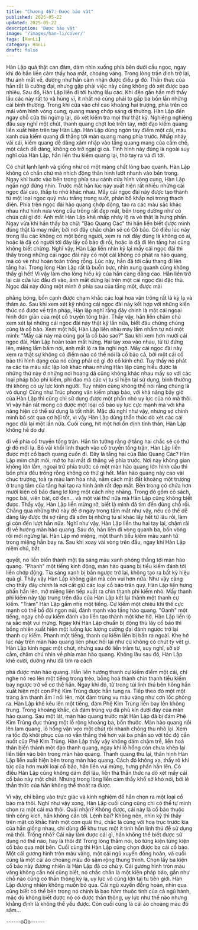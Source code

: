 ```yaml
---
title: "Chương 467: Được bảo vật"
published: 2025-05-22
updated: 2025-05-22
description: 'Được bảo vật'
image: '/images/han-li/cover/'
tags: [HanLi]
category: HanLi
draft: false
---
```


Hàn Lập quả thật can đảm, dám nhìn xuống phía bên dưới cầu
ngọc, ngay khi đó hắn liền cảm thấy hoa mắt, choáng váng.
Trong lòng trấn định trở lại, thu ánh mắt về, dường như hắn cảm
nhận được điều gì đó.
Thần thức của hắn rất là cường đại, nhưng gặp phải việc này
cũng không dò xét được bao nhiêu.
Sau đó, Hàn Lập liền đi tới hướng lầu các.
Khi đến gần hắn mới thấy lầu các này rất to và hùng vĩ, ít nhất nó
cũng phải to gấp ba bốn lần những cái bình thường.
Trong khi cửa vào chỉ cao khoảng hai trượng, phía trên có mái
vòm hình vòng cung, quang mang chớp sáng dị thường.
Hàn Lập đến ngay chỗ cửa thì ngừng lại, dò xét kiểm tra mọi thứ
thật kỹ.
Nghiêng nghiêng đầu suy nghĩ một chút, thanh quang chợt loé
trên tay, một đạo kiếm quang liền xuất hiện trên tay Hàn Lập.
Hàn Lập dùng ngón tay điểm một cái, màu xanh của kiếm quang
đi thẳng tới màn quang mang phía trước.
Nhấp nháy vài cái, kiếm quang dễ dàng xâm nhập vào tầng
quang mang của cấm chế, một cách dễ dàng, không có trở ngại
gì cả.
Tình hình này đúng là ngoài suy nghĩ của Hàn Lập, hắn liền thu
kiếm quang lại, thò tay ra và đi tới.

Có chút lạnh lạnh và giống như có một màng chất lỏng bao
quanh.
Hàn Lập không có chần chừ mà nhích động thân hình lướt nhanh
vào bên trong.
Ngay khi bước vào bên trong phía sau cánh cửa hình vòng cung,
Hàn Lập ngẩn ngơ đứng nhìn.
Trước mắt hắn lúc này xuất hiện rất nhiều những cái ngọc đài
cao, thấp to nhỏ khác nhau. Mấy cái ngọc đài này được tạo thành
từ một loại ngọc quý màu trắng trong suốt, phân bố khắp nơi
trong thạch điện. Phía trên ngọc đài hào quang chớp động, tạo ra
các màu sắc khác nhau như hình nửa vòng cầu trông rất đẹp mắt,
bên trong dường như có chứa cái gì đó.
Ánh mắt Hàn Lập khẽ nhấp nháy lộ ra vẻ thật là hưng phấn.
Ngay vừa khi hắn thấy ba chữ: "Bảo Quang Các" thì hắn liền biết
được mình đúng thật là may mắn, bởi nơi đây chắc chắn sẽ có
Cổ bảo.
Có điều lúc này trong lầu các không có một bóng người, xem ra
nơi đây đúng là không có ai, hoặc là đã có người tới đây lấy cổ
bảo đi rồi, hoặc là đã đi lên tầng hai cũng không biết chừng.
Nghĩ vậy, Hàn Lập liền nhìn kỹ lại mấy cái ngọc đài thì thấy trong
những cái ngọc đài này có một cái không có phát ra hào quang,
mà có vẻ như hoàn toàn trống rỗng.
Lúc này, hắn đã tới cầu thang đi lên tầng hai.
Trong lòng Hàn Lập rất là buồn bực, nhìn xung quanh cũng không
thấy gì hết!
Vì vậy làm cho lòng hiếu kỳ của hắn càng dâng cao. Hắn liền trở
lại cái cửa lúc đầu đi vào, ánh mắt dừng lại trên một cái ngọc đài
đặc thù.
Ngọc đài này đứng một mình ở phía sau của tầng một, được mài

phẳng bóng, bốn cạnh được chạm khắc các loại hoa văn trông rất
là kỳ lạ và thâm ảo.
Sau khi xem xét kỹ những cái ngọc đài này kết hợp với những
kiến thức có được về trận pháp, Hàn lập nghĩ rằng đây chính là
một cái ngoại hình đơn giản của một cổ truyền tống trận.
Thấy vậy, hắn liền chăm chú xem xét lại những cái ngọc đài này
thật kỹ lần nữa, biết đâu chừng chúng cũng là cổ bảo.
Xem một hồi, Hàn Lập liền nhíu mày lẩm nhẩm tự nói một mình:
"Mấy cái này mà cũng gọi là cổ bảo sao?"
Sau khi xem hơn mười cái ngọc đài, Hàn Lập hoàn toàn mất
hứng. Hai tay xoa vào nhau, từ từ đứng lên, miệng lẩm bẩm nói,
ánh mắt lộ ra tia nghi ngờ.
Mấy cái ngọc đài này xem ra thật sự không có điểm nào có thể
nói là cổ bảo cả, bởi một cái cổ bảo thì hình dạng của nó cũng
phải có gì đó cổ kính chứ.
Tuy thấy nó phát ra các tia màu sắc lập loè khác nhau nhưng Hàn
lập cũng hiểu được là những thứ này ở những nơi hoang dã cũng
không khác nhau mấy so với các loại pháp bảo phi kiếm, phi đao
mà các vị tu sĩ hiện tại sử dụng, bình thường thì không có uy lực
kinh người.
Tuy nhiên cũng không thể nói rằng chúng là vô dụng!
Cũng như Trúc phong vân kiếm pháp bảo, với khả năng bây giờ
của Hàn Lập thì cũng chỉ sử dụng được một phần nhỏ uy lực của
nó mà thôi. Vì vậy hắn rất mong có được một loại cổ bảo uy lực
cực mạnh mà với khả năng hiện có thể sử dụng là tốt nhất.
Mặc dù nghĩ như vậy, nhưng sợ chính mình bỏ sót qua cơ hội tốt,
vì vậy Hàn Lập dùng thần thức dò xét các cái ngọc đài lại một lần
nữa.
Cuối cùng, hít một hơi ổn định tinh thần, Hàn Lập không hề do dự

đi về phía cổ truyền tống trận.
Hắn tin tưởng rằng ở tầng hai chắc sẽ có thứ gì đó mới lạ.
Bỏ vài khối linh thạch vào cổ truyền tống trận, Hàn Lập liền được
một cổ bạch quang cuốn đi.
Đây là tầng hai của Bảo Quang Các?
Hàn Lập mím chặt môi, mở to hai mắt đi thẳng về phía trước.
Nơi này không gian không lớn lắm, ngoại trừ phía trước có một
màn hào quang lớn hình cầu thì bốn phía đều trống rỗng không
có thứ gì hết.
Màn hào quang này cao vài chục trượng, toả ra màu lam hòa
nhã, nằm cách mặt đất khoảng một trượng ở trung tâm của tầng
hai tạo ra hình ảnh rất đẹp mắt.
Bên trong có chứa hơn mười kiện cổ bảo đang lơ lửng một cách
nhẹ nhàng.
Trong đó gồm có sách, ngọc bài, viên bát, cờ đen… và một vài
thứ nữa mà Hàn Lập cũng không biết được.
Thấy vậy, Hàn Lập liền mừng rỡ, biết là mình đã tìm đến đúng
chỗ rồi.
Chẳng qua những thứ này để ở ngay trong tầm mắt như vậy, nếu
có thể dễ dàng lấy được thì sợ rằng đã sớm bị những tu sĩ khác
lấy hết từ lâu rồi, làm gì còn đến lượt hắn nữa.
Nghĩ như vậy, Hàn Lập liền thu hai tay lại, chậm rãi đi về hướng
màn hào quang. Sau đó, hắn liền đi vòng quanh ba, bốn vòng rồi
mới ngừng lại.
Hàn Lập mở miệng, một thanh tiểu kiếm màu xanh từ trong miệng
hắn bay ra.
Sau khi xoay vài vòng trên đầu, ngay khi Hàn Lập niệm chú, bắt

quyết, nó liền biến thành một tia sáng màu xanh phóng thẳng tới
màn hào quang.
"Phanh" một tiếng kinh động, màn hào quang bị tiểu kiếm đánh tới
liền chớp động. Tia sáng xanh bị bắn ngược trở lại, không tạo ra
bất kỳ hiệu quả gì.
Thấy vậy Hàn Lập không giận mà còn vui hơn nữa.
Như vậy càng cho thấy đây chính là nơi cất giữ các loại cổ bảo
trân quý.
Hàn Lập liền hưng phấn hẳn lên, mở miệng liên tiếp xuất ra chín
thanh phi kiếm nhỏ. Mấy thanh phi kiếm này tập trung trên đầu
của Hàn Lập kết lại thành một thanh cự kiếm.
"Trảm"
Hàn Lập gầm nhẹ một tiếng.
Cự kiếm một chiêu khí thế cực mạnh có thể bổ đôi ngọn núi, đánh
mạnh vào tầng hào quang.
"Oanh" một tiếng, ngay chỗ cự kiếm đánh vào liền tạo thành một
khe hở.
Hàn Lập liền lộ ra sắc mặt vui mừng.
Ngay khi Hàn Lập chuẩn bị động thủ lấy cổ bảo thì bổng nhiên
xuất hiện một luồng lực lượng cường đại đánh ngược trở lại
thanh cự kiếm. Phanh một tiếng, thanh cự kiếm liền bị bắn ra
ngoài.
Khe hở lúc nãy trên màn hào quang liền phục hồi lại như cũ
không có chút tỳ vết gì.
Hàn Lập kinh ngạc một chút, nhưng sau đó liền trầm tư, suy nghĩ,
sờ sờ cằm, chăm chú nhìn về phía màn hào quang.
Không lâu sau đó, Hàn Lập khẽ cười, dường như đã tìm ra cách

phá được màn hào quang.
Hắn liền hướng thanh cự kiếm điểm một cái, chỉ nghe nó reo lên
một tiếng trong trẻo, bỗng hoá thành chín thanh tiểu kiếm bay
ngược trở về cơ thể hắn.
Ngay khi đó, từ trong túi linh thú bên hông hắn xuất hiện một con
Phệ Kim Trùng được hắn tung ra.
Tiếp theo đó một một tràng âm thanh ầm ĩ nổi lên, một đám trùng
vụ màu vàng như cơn lốc phóng ra.
Hàn Lập khẽ kêu lên một tiếng, đám Phệ Kim Trùng liền bay lên
không trung. Trong khoảng khắc, cả đám trùng vụ đã phủ kín
dưới đáy của màn hào quang.
Sau một lát, màn hào quang trước mặt Hàn Lập đã bị đám Phệ
Kim Trùng đục thủng một lỗ rộng khoảng ba, bốn thước.
Màn hào quang nổi lên lam quang, lỗ hổng vặn vẹo một chút rồi
nhanh chóng thu nhỏ lại. Xem ra tốc độ khôi phục của nó vẫn
thắng thế hơn vài ba phần so với tốc độ cắn nuốt của Phệ Kim
Trùng.
Hàn Lập thấy vậy không dám chậm trễ, liền hoá thân biến thành
một đạo thanh quang, ngay khi lỗ hổng còn chưa khép lại liền tiến
vào bên trong màn hào quang.
Thanh quang thu lại, thân hình Hàn Lập liền xuất hiện bên trong
màn hào quang.
Cách đó không xa, thấy rõ khí tức của hơn mười loại cổ bảo, hắn
liền vui mừng, hưng phấn hẳn lên.
Có điều Hàn Lập cũng không dám đợi lâu, liền thả thần thức ra dò
xét mấy cái cổ bảo này một chút.
Nhưng trong lòng liền cảm thấy khổ sở khó nói, bởi lẽ thần thức
của hắn không thể thoát ra được.

Vì vậy, chỉ bằng vào trực giác và kinh nghiệm để hắn chọn ra một
loại cổ bảo mà thôi.
Nghĩ như vậy xong, Hàn Lập cuối cùng cũng chỉ có thể tự mình
chọn ra một cái mà thôi.
Quái nhận? Không được, cái này là cổ bảo thuộc tính công kích,
hắn không cần tới.
Lệnh bài? Không nên, nhìn kỷ thì thấy trên mặt có khắc hình một
con quái thú, chắc là cùng với hoạ trục trước kia của hắn giống
nhau, chỉ dùng để khu trục một ít tinh hồn linh thú để sử dụng mà
thôi.
Trống nhỏ? Cái này làm được cái gì, hắn không thể biết được sử
dụng nó thế nào, hay là thôi đi! Trong lòng thầm nói, bỏ từng kiện
từng kiện cổ bảo qua một bên.
Cuối cùng thì Hàn Lập cũng chọn được ba cái cổ bảo.
Một cái gương hình tròn màu vàng, một cái ngũ xuyến đồng hoàn,
và cuối cùng là một cái áo choàng màu đỏ sậm rộng thùng thình.
Chọn lấy ba kiện cổ bảo này đương nhiên là Hàn Lập đã có chủ
ý.
Cái gương hình tròn màu vàng không cần nói cũng biết, nó chắc
chắn là một kiện pháp bảo, gần như chỗ nào cũng có thần thông
kỳ lạ, uy lực vô cùng lớn tại tu tiên giới.
Hàn Lập đương nhiên không muốn bỏ qua.
Cái ngũ xuyến đồng hoàn, nhìn qua cũng biết có thể bên trong nó
chính là bao hàm thuộc tính của cả ngũ hành, mặc dù không biết
được nó có được thần thông, uy lực như thế nào nhưng khẳng
định là không thể yếu được.
Còn cuối cùng là cái áo choàng màu đỏ sậm…

------oOo------
